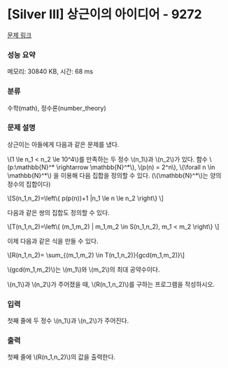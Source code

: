 # [Silver III] 상근이의 아이디어 - 9272 

[문제 링크](https://www.acmicpc.net/problem/9272) 

### 성능 요약

메모리: 30840 KB, 시간: 68 ms

### 분류

수학(math), 정수론(number_theory)

### 문제 설명

<p>상근이는 아들에게 다음과 같은 문제를 냈다.</p>

<p>\(1 \le n_1 < n_2 \le 10^4\)를 만족하는 두 정수 \(n_1\)과 \(n_2\)가 있다. 함수 \(p:\mathbb{N}^* \rightarrow \mathbb{N}^*\), \(p(n) = 2^n\), \(\forall n \in   \mathbb{N}^*\) 을 이용해 다음 집합을 정의할 수 있다. (\(\mathbb{N}^*\)는 양의 정수의 집합이다)</p>

<p>\[S(n_1,n_2)=\left\{ p(p(n))+1 |n_1 \le n \le n_2  \right\} \]</p>

<p>다음과 같은 쌍의 집합도 정의할 수 있다.</p>

<p>\[T(n_1,n_2)=\left\{ (m_1,m_2) | m_1,m_2 \in  S(n_1,n_2), m_1 < m_2  \right\} \]</p>

<p>이제 다음과 같은 식을 만들 수 있다.</p>

<p>\[R(n_1,n_2)= \sum_{(m_1,m_2) \in T(n_1,n_2)}{gcd(m_1,m_2)}\]</p>

<p>\(gcd(m_1,m_2)\)는 \(m_1\)와 \(m_2\)의 최대 공약수이다.</p>

<p>\(n_1\)과 \(n_2\)가 주어졌을 때, \(R(n_1,n_2)\)를 구하는 프로그램을 작성하시오.</p>

### 입력 

 <p>첫째 줄에 두 정수 \(n_1\)과 \(n_2\)가 주어진다.</p>

### 출력 

 <p>첫째 줄에 \(R(n_1,n_2)\)의 값을 출력한다.</p>

